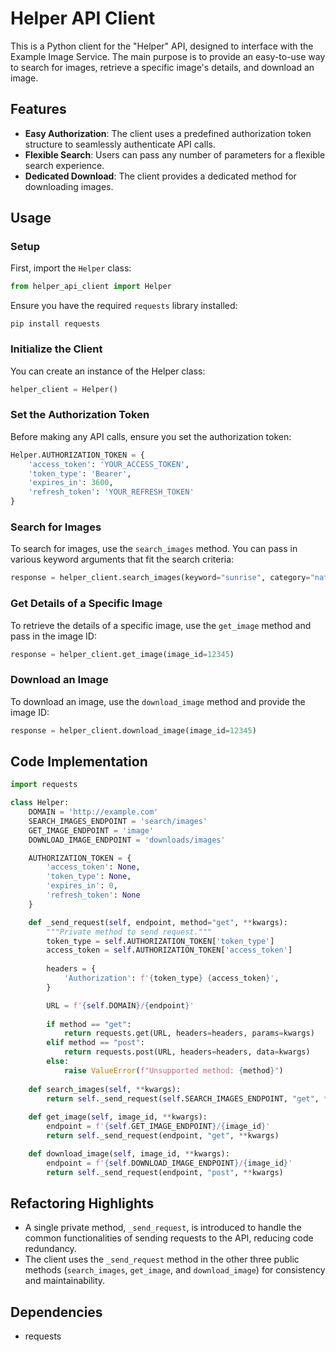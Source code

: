 # Helper API Client

This is a Python client for the "Helper" API, designed to interface with the Example Image Service. The main purpose is to provide an easy-to-use way to search for images, retrieve a specific image's details, and download an image.

## Features

- **Easy Authorization**: The client uses a predefined authorization token structure to seamlessly authenticate API calls.
- **Flexible Search**: Users can pass any number of parameters for a flexible search experience.
- **Dedicated Download**: The client provides a dedicated method for downloading images.

## Usage

### Setup

First, import the `Helper` class:

```python
from helper_api_client import Helper
```

Ensure you have the required `requests` library installed:

```
pip install requests
```

### Initialize the Client

You can create an instance of the Helper class:

```python
helper_client = Helper()
```

### Set the Authorization Token

Before making any API calls, ensure you set the authorization token:

```python
Helper.AUTHORIZATION_TOKEN = {
    'access_token': 'YOUR_ACCESS_TOKEN',
    'token_type': 'Bearer',
    'expires_in': 3600,
    'refresh_token': 'YOUR_REFRESH_TOKEN'
}
```

### Search for Images

To search for images, use the `search_images` method. You can pass in various keyword arguments that fit the search criteria:

```python
response = helper_client.search_images(keyword="sunrise", category="nature")
```

### Get Details of a Specific Image

To retrieve the details of a specific image, use the `get_image` method and pass in the image ID:

```python
response = helper_client.get_image(image_id=12345)
```

### Download an Image

To download an image, use the `download_image` method and provide the image ID:

```python
response = helper_client.download_image(image_id=12345)
```

## Code Implementation

```python
import requests

class Helper:
    DOMAIN = 'http://example.com'
    SEARCH_IMAGES_ENDPOINT = 'search/images'
    GET_IMAGE_ENDPOINT = 'image'
    DOWNLOAD_IMAGE_ENDPOINT = 'downloads/images'

    AUTHORIZATION_TOKEN = {
        'access_token': None,
        'token_type': None,
        'expires_in': 0,
        'refresh_token': None
    }

    def _send_request(self, endpoint, method="get", **kwargs):
        """Private method to send request."""
        token_type = self.AUTHORIZATION_TOKEN['token_type']
        access_token = self.AUTHORIZATION_TOKEN['access_token']
        
        headers = {
            'Authorization': f'{token_type} {access_token}',
        }

        URL = f'{self.DOMAIN}/{endpoint}'
        
        if method == "get":
            return requests.get(URL, headers=headers, params=kwargs)
        elif method == "post":
            return requests.post(URL, headers=headers, data=kwargs)
        else:
            raise ValueError(f"Unsupported method: {method}")
    
    def search_images(self, **kwargs):
        return self._send_request(self.SEARCH_IMAGES_ENDPOINT, "get", **kwargs)
        
    def get_image(self, image_id, **kwargs):
        endpoint = f'{self.GET_IMAGE_ENDPOINT}/{image_id}'
        return self._send_request(endpoint, "get", **kwargs)

    def download_image(self, image_id, **kwargs):
        endpoint = f'{self.DOWNLOAD_IMAGE_ENDPOINT}/{image_id}'
        return self._send_request(endpoint, "post", **kwargs)
```

## Refactoring Highlights

- A single private method, `_send_request`, is introduced to handle the common functionalities of sending requests to the API, reducing code redundancy.
- The client uses the `_send_request` method in the other three public methods (`search_images`, `get_image`, and `download_image`) for consistency and maintainability.

## Dependencies

- requests
